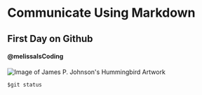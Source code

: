 # Communicate Using Markdown
## First Day on Github   
#### @melissaIsCoding
![Image of James P. Johnson's Hummingbird Artwork](https://images.squarespace-cdn.com/content/v1/5bbeb501049079561867fb75/1599599964835-V8LCMCO8L5U6BXJQUBHL/HUMMINGBIRD-sage-canvas.jpg?format=750w)

```$git status```
